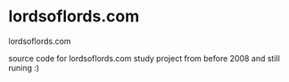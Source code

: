 # lordsoflords.com
lordsoflords.com

source code for lordsoflords.com study project from before 2008 and still runing :)
